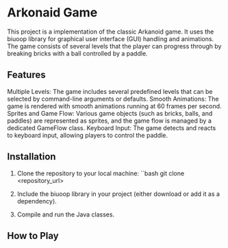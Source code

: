 # Arkonaid Game
This project is a implementation of the classic Arkanoid game. It uses the biuoop library for graphical user interface (GUI) handling and animations. The game consists of several levels that the player can progress through by breaking bricks with a ball controlled by a paddle.

## Features
Multiple Levels: The game includes several predefined levels that can be selected by command-line arguments or defaults.
Smooth Animations: The game is rendered with smooth animations running at 60 frames per second.
Sprites and Game Flow: Various game objects (such as bricks, balls, and paddles) are represented as sprites, and the game flow is managed by a dedicated GameFlow class.
Keyboard Input: The game detects and reacts to keyboard input, allowing players to control the paddle.

## Installation
1. Clone the repository to your local machine:
 ``bash
    git clone <repository_url>

2. Include the biuoop library in your project (either download or add it as a dependency).

3. Compile and run the Java classes.

##  How to Play
